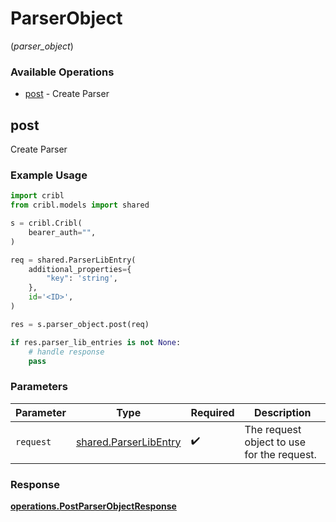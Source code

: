 # ParserObject
(*parser_object*)

### Available Operations

* [post](#post) - Create Parser

## post

Create Parser

### Example Usage

```python
import cribl
from cribl.models import shared

s = cribl.Cribl(
    bearer_auth="",
)

req = shared.ParserLibEntry(
    additional_properties={
        "key": 'string',
    },
    id='<ID>',
)

res = s.parser_object.post(req)

if res.parser_lib_entries is not None:
    # handle response
    pass
```

### Parameters

| Parameter                                                      | Type                                                           | Required                                                       | Description                                                    |
| -------------------------------------------------------------- | -------------------------------------------------------------- | -------------------------------------------------------------- | -------------------------------------------------------------- |
| `request`                                                      | [shared.ParserLibEntry](../../models/shared/parserlibentry.md) | :heavy_check_mark:                                             | The request object to use for the request.                     |


### Response

**[operations.PostParserObjectResponse](../../models/operations/postparserobjectresponse.md)**

